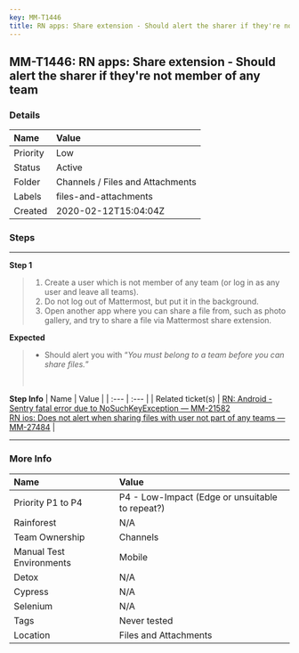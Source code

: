 ```yaml
---
key: MM-T1446
title: RN apps: Share extension - Should alert the sharer if they're not member of any team
---
```


## MM-T1446: RN apps: Share extension - Should alert the sharer if they're not member of any team

### Details

| Name     | Value                            |
| :------- | :------------------------------- |
| Priority | Low                              |
| Status   | Active                           |
| Folder   | Channels / Files and Attachments |
| Labels   | files-and-attachments            |
| Created  | 2020-02-12T15:04:04Z             |

### Steps

<hr/>

**Step 1**

> <article><ol><li>Create a user which is not member of any team (or log in as any user and leave all teams).</li><li>Do not log out of Mattermost, but put it in the background.</li><li>Open another app where you can share a file from, such as photo gallery, and try to share a file via Mattermost share extension.</li></ol></article>

**Expected**

> <article><ul><li>Should alert you with “<em>You must belong to a team before you can share files.</em>”</li></ul><br></article>

**Step Info**
| Name | Value |
| :--- | :--- |
| Related ticket(s) | <a href="https://mattermost.atlassian.net/browse/MM-21582" rel="noopener noreferrer" target="_blank">RN: Android - Sentry fatal error due to NoSuchKeyException — MM-21582</a><br><a href="https://mattermost.atlassian.net/browse/MM-27484">RN ios: Does not alert when sharing files with user not part of any teams — MM-27484</a> |

<hr/>

### More Info

| Name                     | Value                                           |
| :----------------------- | :---------------------------------------------- |
| Priority P1 to P4        | P4 - Low-Impact (Edge or unsuitable to repeat?) |
| Rainforest               | N/A                                             |
| Team Ownership           | Channels                                        |
| Manual Test Environments | Mobile                                          |
| Detox                    | N/A                                             |
| Cypress                  | N/A                                             |
| Selenium                 | N/A                                             |
| Tags                     | Never tested                                    |
| Location                 | Files and Attachments                           |
